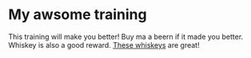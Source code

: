 # My awsome training
This training will make you better!
Buy ma a beern if it made you better.
Whiskey is also a good reward.
[These whiskeys](whiskeys.md) are great!
